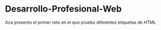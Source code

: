 # Desarrollo-Profesional-Web

Aca presento el primer reto en el que pruebo diferentes etiquetas de HTML
